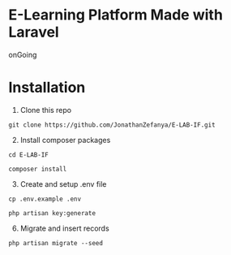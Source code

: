 # E-Learning Platform Made with Laravel
onGoing

# Installation
1. Clone this repo
```
git clone https://github.com/JonathanZefanya/E-LAB-IF.git
```

2. Install composer packages
```
cd E-LAB-IF
```
```
composer install
```

3. Create and setup .env file
```
cp .env.example .env
```
```
php artisan key:generate
```

6. Migrate and insert records
```
php artisan migrate --seed
```